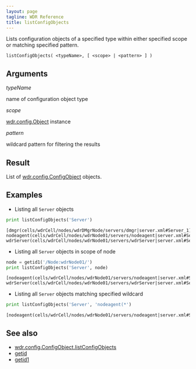 ```yaml
---
layout: page
tagline: WDR Reference
title: listConfigObjects
---
```


Lists configuration objects of a specified type within either specified scope or matching specified pattern.

    listConfigObjects( <typeName>, [ <scope> | <pattern> ] )

## Arguments

_typeName_

name of configuration object type

_scope_

[wdr.config.Object](wdr.config.ConfigObject.class.html) instance

_pattern_

wildcard pattern for filtering the results

## Result

List of [wdr.config.ConfigObject](wdr.config.ConfigObject.class.html) objects.

## Examples

* Listing all `Server` objects

```python
print listConfigObjects('Server')
```

    [dmgr(cells/wdrCell/nodes/wdrDMgrNode/servers/dmgr|server.xml#Server_1), nodeagent(cells/wdrCell/nodes/wdrNode01/servers/nodeagent|server.xml#Server_1340355137285), wdrServer(cells/wdrCell/nodes/wdrNode01/servers/wdrServer|server.xml#Server_1340355496917)]

* Listing all `Server` objects in scope of node

```python
node = getid1('/Node:wdrNode01/')
print listConfigObjects('Server', node)
```

    [nodeagent(cells/wdrCell/nodes/wdrNode01/servers/nodeagent|server.xml#Server_1340355137285), wdrServer(cells/wdrCell/nodes/wdrNode01/servers/wdrServer|server.xml#Server_1340355496917)]


* Listing all `Server` objects matching specified wildcard

```python
print listConfigObjects('Server', 'nodeagent(*')
```

    [nodeagent(cells/wdrCell/nodes/wdrNode01/servers/nodeagent|server.xml#Server_1340355137285)]

## See also

* [wdr.config.ConfigObject.listConfigObjects](wdr.config.ConfigObject.listConfigObjects.html)
* [getid](wdr.config.getid.html)
* [getid1](wdr.config.getid1.html)
